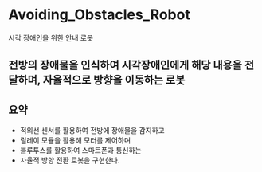 # Avoiding_Obstacles_Robot
시각 장애인을 위한 안내 로봇 

전방의 장애물을 인식하여 시각장애인에게 해당 내용을 전달하며, 자율적으로 방향을 이동하는 로봇
---

## 요약
- 적외선 센서를 활용하여 전방에 장애물을 감지하고
- 릴레이 모듈을 활용해 모터를 제어하며
- 블루투스를 활용하여 스마트폰과 통신하는
- 자율적 방향 전환 로봇을 구현한다.
